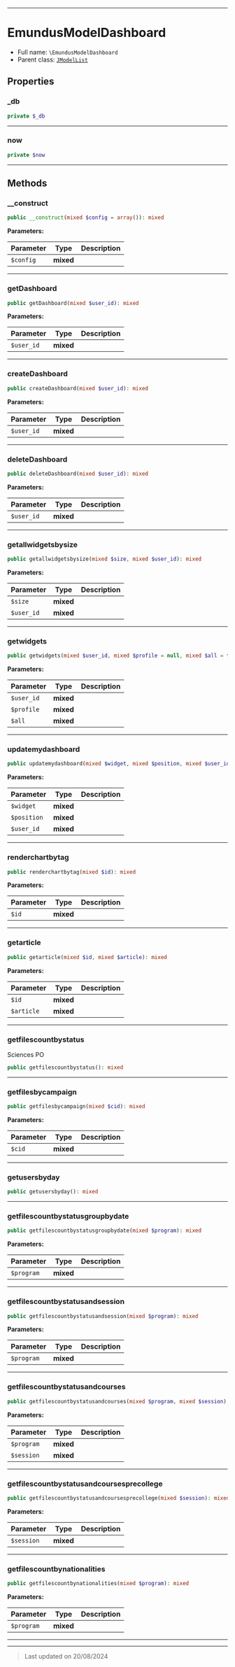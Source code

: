 ***

# EmundusModelDashboard





* Full name: `\EmundusModelDashboard`
* Parent class: [`JModelList`](./JModelList.md)



## Properties


### _db



```php
private $_db
```






***

### now



```php
private $now
```






***

## Methods


### __construct



```php
public __construct(mixed $config = array()): mixed
```








**Parameters:**

| Parameter | Type | Description |
|-----------|------|-------------|
| `$config` | **mixed** |  |





***

### getDashboard



```php
public getDashboard(mixed $user_id): mixed
```








**Parameters:**

| Parameter | Type | Description |
|-----------|------|-------------|
| `$user_id` | **mixed** |  |





***

### createDashboard



```php
public createDashboard(mixed $user_id): mixed
```








**Parameters:**

| Parameter | Type | Description |
|-----------|------|-------------|
| `$user_id` | **mixed** |  |





***

### deleteDashboard



```php
public deleteDashboard(mixed $user_id): mixed
```








**Parameters:**

| Parameter | Type | Description |
|-----------|------|-------------|
| `$user_id` | **mixed** |  |





***

### getallwidgetsbysize



```php
public getallwidgetsbysize(mixed $size, mixed $user_id): mixed
```








**Parameters:**

| Parameter | Type | Description |
|-----------|------|-------------|
| `$size` | **mixed** |  |
| `$user_id` | **mixed** |  |





***

### getwidgets



```php
public getwidgets(mixed $user_id, mixed $profile = null, mixed $all = false): mixed
```








**Parameters:**

| Parameter | Type | Description |
|-----------|------|-------------|
| `$user_id` | **mixed** |  |
| `$profile` | **mixed** |  |
| `$all` | **mixed** |  |





***

### updatemydashboard



```php
public updatemydashboard(mixed $widget, mixed $position, mixed $user_id): mixed
```








**Parameters:**

| Parameter | Type | Description |
|-----------|------|-------------|
| `$widget` | **mixed** |  |
| `$position` | **mixed** |  |
| `$user_id` | **mixed** |  |





***

### renderchartbytag



```php
public renderchartbytag(mixed $id): mixed
```








**Parameters:**

| Parameter | Type | Description |
|-----------|------|-------------|
| `$id` | **mixed** |  |





***

### getarticle



```php
public getarticle(mixed $id, mixed $article): mixed
```








**Parameters:**

| Parameter | Type | Description |
|-----------|------|-------------|
| `$id` | **mixed** |  |
| `$article` | **mixed** |  |





***

### getfilescountbystatus

Sciences PO

```php
public getfilescountbystatus(): mixed
```












***

### getfilesbycampaign



```php
public getfilesbycampaign(mixed $cid): mixed
```








**Parameters:**

| Parameter | Type | Description |
|-----------|------|-------------|
| `$cid` | **mixed** |  |





***

### getusersbyday



```php
public getusersbyday(): mixed
```












***

### getfilescountbystatusgroupbydate



```php
public getfilescountbystatusgroupbydate(mixed $program): mixed
```








**Parameters:**

| Parameter | Type | Description |
|-----------|------|-------------|
| `$program` | **mixed** |  |





***

### getfilescountbystatusandsession



```php
public getfilescountbystatusandsession(mixed $program): mixed
```








**Parameters:**

| Parameter | Type | Description |
|-----------|------|-------------|
| `$program` | **mixed** |  |





***

### getfilescountbystatusandcourses



```php
public getfilescountbystatusandcourses(mixed $program, mixed $session): mixed
```








**Parameters:**

| Parameter | Type | Description |
|-----------|------|-------------|
| `$program` | **mixed** |  |
| `$session` | **mixed** |  |





***

### getfilescountbystatusandcoursesprecollege



```php
public getfilescountbystatusandcoursesprecollege(mixed $session): mixed
```








**Parameters:**

| Parameter | Type | Description |
|-----------|------|-------------|
| `$session` | **mixed** |  |





***

### getfilescountbynationalities



```php
public getfilescountbynationalities(mixed $program): mixed
```








**Parameters:**

| Parameter | Type | Description |
|-----------|------|-------------|
| `$program` | **mixed** |  |





***


***
> Last updated on 20/08/2024

